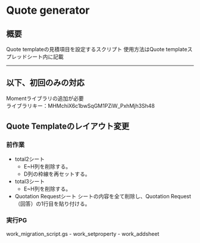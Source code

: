 # Quote generator
## 概要
Quote templateの見積項目を設定するスクリプト
使用方法はQuote templateスプレッドシート内に記載
- - -
## 以下、初回のみの対応
Momentライブラリの追加が必要  
ライブラリキー：MHMchiX6c1bwSqGM1PZiW_PxhMjh3Sh48  
## Quote Templateのレイアウト変更
### 前作業
- total2シート
    - E~H列を削除する。
    - D列の枠線を再セットする。
- total3シート
    - E~H列を削除する。
- Quotation Requestシート
シートの内容を全て削除し、Quotation Request（回答）の1行目を貼り付ける。
### 実行PG
work_migration_script.gs
    - work_setproperty
    - work_addsheet